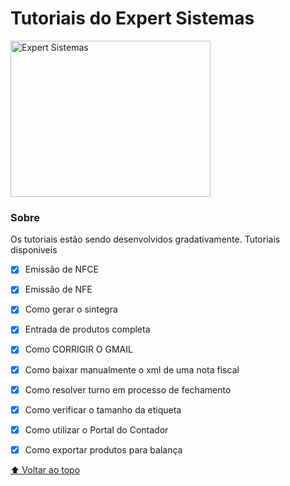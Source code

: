 
# Tutoriais do Expert Sistemas

<!---Esses são exemplos. Veja https://shields.io para outras pessoas ou para personalizar este conjunto de escudos. Você pode querer incluir dependências, status do projeto e informações de licença aqui--->

<img  width="320" height="250" src="https://scontent.fudi1-2.fna.fbcdn.net/v/t1.6435-9/106464155_3090514324378093_5593894900557816209_n.png?_nc_cat=107&ccb=1-5&_nc_sid=09cbfe&_nc_eui2=AeGXH2_GXqCk24c1BdewrXf9mhJKu3jkh5iaEkq7eOSHmLEzf2hu1zTAE8j-98FYJ0uPjXvQCc3QLpDtTRKlBUVP&_nc_ohc=14YfbKOO-kMAX_BdsiX&_nc_ht=scontent.fudi1-2.fna&oh=2c26ab3a9d78efa4715c9489ce1a7ff1&oe=61CF4CA5" alt="Expert Sistemas">


### Sobre

Os tutoriais estão sendo desenvolvidos gradativamente.
Tutoriais disponiveis

- [x] Emissão de NFCE
- [x] Emissão de NFE
- [x] Como gerar o sintegra
- [x] Entrada de produtos completa
- [x] Como CORRIGIR O GMAIL
- [x] Como baixar manualmente o xml de uma nota fiscal 
- [x] Como resolver turno em processo de fechamento
- [x] Como verificar o tamanho da etiqueta
- [x] Como utilizar o Portal do Contador
- [x] Como exportar produtos para balança



[⬆ Voltar ao topo](#Tutoriais_Expert)<br>
